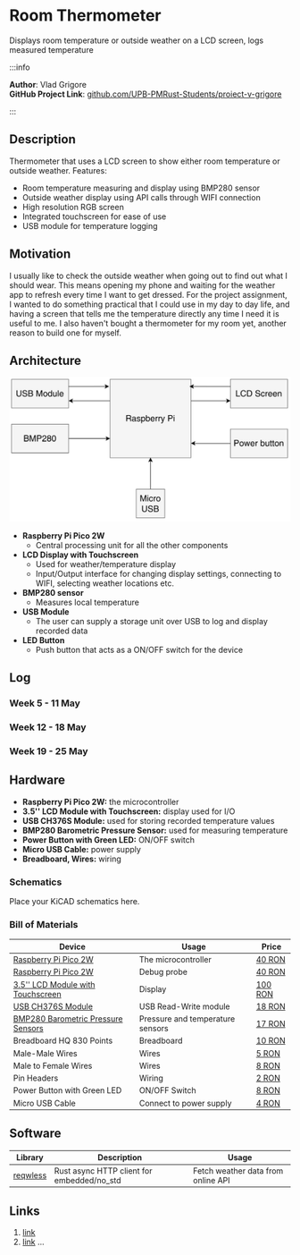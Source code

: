# Room Thermometer
Displays room temperature or outside weather on a LCD screen, logs measured temperature

:::info 

**Author**: Vlad Grigore \
**GitHub Project Link**: [github.com/UPB-PMRust-Students/proiect-v-grigore](https://github.com/UPB-PMRust-Students/proiect-v-grigore)

:::

## Description

Thermometer that uses a LCD screen to show either room temperature or outside weather. Features:
- Room temperature measuring and display using BMP280 sensor
- Outside weather display using API calls through WIFI connection
- High resolution RGB screen
- Integrated touchscreen for ease of use
- USB module for temperature logging

## Motivation

I usually like to check the outside weather when going out to find out what I should wear. This means opening my phone and waiting for the weather app to refresh every time I want to get dressed. For the project assignment, I wanted to do something practical that I could use in my day to day life, and having a screen that tells me the temperature directly any time I need it is useful to me. I also haven't bought a thermometer for my room yet, another reason to build one for myself.

## Architecture 

![Architecture](./images/architecture.drawio.svg)

- **Raspberry Pi Pico 2W**
    - Central processing unit for all the other components
- **LCD Display with Touchscreen**
    - Used for weather/temperature display
    - Input/Output interface for changing display settings, connecting to WIFI, selecting weather locations etc.
- **BMP280 sensor**
    - Measures local temperature
- **USB Module**
    - The user can supply a storage unit over USB to log and display recorded data
- **LED Button**
    - Push button that acts as a ON/OFF switch for the device

## Log

<!-- write your progress here every week -->

### Week 5 - 11 May

### Week 12 - 18 May

### Week 19 - 25 May

## Hardware

- **Raspberry Pi Pico 2W:** the microcontroller
- **3.5'' LCD Module with Touchscreen:** display used for I/O
- **USB CH376S Module:** used for storing recorded temperature values
- **BMP280 Barometric Pressure Sensor:** used for measuring temperature
- **Power Button with Green LED:** ON/OFF switch
- **Micro USB Cable:** power supply
- **Breadboard, Wires:** wiring

### Schematics

Place your KiCAD schematics here.

### Bill of Materials

<!-- Fill out this table with all the hardware components that you might need.

The format is 
```
| [Device](link://to/device) | This is used ... | [price](link://to/store) |

```

-->

| Device | Usage | Price |
|--------|--------|-------|
| [Raspberry Pi Pico 2W](https://www.raspberrypi.com/documentation/microcontrollers/raspberry-pi-pico.html) | The microcontroller | [40 RON](https://www.optimusdigital.ro/en/raspberry-pi-boards/13327-raspberry-pi-pico-2-w.html) |
| [Raspberry Pi Pico 2W](https://www.raspberrypi.com/documentation/microcontrollers/raspberry-pi-pico.html) | Debug probe | [40 RON](https://www.optimusdigital.ro/en/raspberry-pi-boards/13327-raspberry-pi-pico-2-w.html) |
| [3.5'' LCD Module with Touchscreen](https://www.hpinfotech.ro/ILI9486.pdf) | Display | [100 RON](https://www.optimusdigital.ro/en/lcds/13507-35-lcd-module-with-touchscreen-with-ili9486-and-xpt2046-controller-320x480-px.html) |
| [USB CH376S Module](https://www.mpja.com/download/ch376ds1.pdf) | USB Read-Write module | [18 RON](https://www.optimusdigital.ro/en/others/12543-ch376s-usb-module-u-disk-read-write-module.html) |
| [BMP280 Barometric Pressure Sensors](https://www.bosch-sensortec.com/media/boschsensortec/downloads/datasheets/bst-bmp280-ds001.pdf) | Pressure and temperature sensors | [17 RON](https://www.optimusdigital.ro/en/pressure-sensors/1666-modul-senzor-de-presiune-barometric-bmp280.html) |
| Breadboard HQ 830 Points | Breadboard | [10 RON](https://www.optimusdigital.ro/en/breadboards/8-breadboard-hq-830-points.html) |
| Male-Male Wires | Wires | [5 RON](https://www.optimusdigital.ro/en/wires-with-connectors/884-set-fire-tata-tata-40p-10-cm.html) |
| Male to Female Wires | Wires | [8 RON](https://www.optimusdigital.ro/en/all-products/877-15-cm-40p-male-to-female-wire.html) |
| Pin Headers | Wiring | [2 RON](https://www.optimusdigital.ro/en/pin-headers/85-40p-254-mm-pin-header-200-pcs.html) |
| Power Button with Green LED | ON/OFF Switch | [8 RON](https://www.optimusdigital.ro/en/buttons-and-switches/2182-power-button-with-green-led.html) |
| Micro USB Cable | Connect to power supply | [4 RON](https://www.optimusdigital.ro/en/usb-cables/11939-micro-usb-black-cable-1-m.html) |


## Software

| Library | Description | Usage |
|---------|-------------|-------|
| [reqwless](https://github.com/drogue-iot/reqwless) | Rust async HTTP client for embedded/no_std | Fetch weather data from online API

## Links

<!-- Add a few links that inspired you and that you think you will use for your project -->

1. [link](https://example.com)
2. [link](https://example3.com)
...
